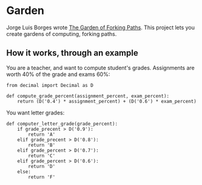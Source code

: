 Garden
======

Jorge Luis Borges wrote
[The Garden of Forking Paths](http://www.coldbacon.com/writing/borges-garden.html).
This project lets you create gardens of computing, forking paths.


How it works, through an example
--------------------------------

You are a teacher, and want to compute student's grades.  Assignments are worth
40% of the grade and exams 60%:

    from decimal import Decimal as D

    def compute_grade_percent(assignment_percent, exam_percent):
        return (D('0.4') * assignment_percent) + (D('0.6') * exam_percent)

You want letter grades:

    def computer_letter_grade(grade_percent):
        if grade_precent > D('0.9'):
            return 'A'
        elif grade_precent > D('0.8'):
            return 'B'
        elif grade_percent > D('0.7'):
            return 'C'
        elif grade_percent > D('0.6'):
            return 'D'
        else:
            return 'F'





